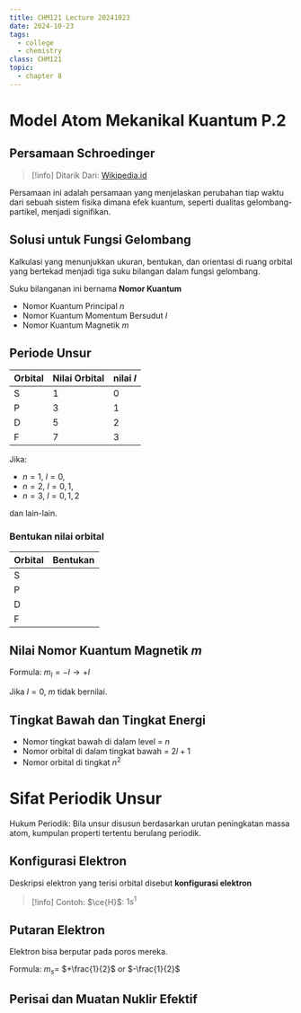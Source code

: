 ```yaml
---
title: CHM121 Lecture 20241023
date: 2024-10-23
tags:
  - college
  - chemistry
class: CHM121
topic:
  - chapter 8
---
```


# Model Atom Mekanikal Kuantum P.2

## Persamaan Schroedinger

> [!info] Ditarik Dari:
> [Wikipedia.id](https://id.wikipedia.org/wiki/Persamaan_Schr%C3%B6dinger)

Persamaan ini adalah persamaan yang menjelaskan perubahan tiap waktu dari
sebuah sistem fisika dimana efek kuantum, seperti dualitas gelombang-partikel, menjadi signifikan.

## Solusi untuk Fungsi Gelombang

Kalkulasi yang menunjukkan ukuran, bentukan, dan orientasi di ruang orbital yang
bertekad menjadi tiga suku bilangan dalam fungsi gelombang. 

Suku bilanganan ini bernama **Nomor Kuantum**

- Nomor Kuantum Principal *n*
- Nomor Kuantum Momentum Bersudut *l*
- Nomor Kuantum Magnetik *m*


## Periode Unsur

| Orbital | Nilai Orbital | nilai *l* |
| ------- | ------------- | --------- |
| S       | 1             | 0         |
| P       | 3             | 1         |
| D       | 5             | 2         |
| F       | 7             | 3         |

Jika:
- $n=1$, $l=0$,
- $n=2$, $l=0,1$,
- $n=3$, $l=0,1,2$

dan lain-lain.

### Bentukan nilai orbital

| Orbital | Bentukan |
| ------- | -------- |
| S       |          |
| P       |          |
| D       |          |
| F        |          |

## Nilai Nomor Kuantum Magnetik *m*

Formula: $m_l = -l \rightarrow +l$


Jika $l=0$, $m$ tidak bernilai.

## Tingkat Bawah dan Tingkat Energi

- Nomor tingkat bawah di dalam level = $n$
- Nomor orbital di dalam tingkat bawah = $2l+1$
- Nomor orbital di tingkat $n^2$

# Sifat Periodik Unsur

Hukum Periodik: Bila unsur disusun berdasarkan urutan peningkatan
massa atom, kumpulan properti tertentu berulang periodik.

## Konfigurasi Elektron

Deskripsi elektron yang terisi orbital disebut **konfigurasi elektron**

> [!info] Contoh: 
> $\ce{H}$: $1s^1$

## Putaran Elektron

Elektron bisa berputar pada poros mereka.

Formula: $m_s=$ $+\frac{1}{2}$ or $-\frac{1}{2}$

## Perisai dan Muatan Nuklir Efektif